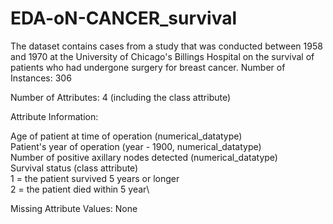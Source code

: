 # EDA-oN-CANCER_survival
The dataset contains cases from a study that was conducted between
1958 and 1970 at the University of Chicago's Billings Hospital on
the survival of patients who had undergone surgery for breast
cancer.
Number of Instances: 306

Number of Attributes: 4 (including the class attribute)

Attribute Information:

Age of patient at time of operation (numerical_datatype)\
Patient's year of operation (year - 1900, numerical_datatype)\
Number of positive axillary nodes detected (numerical_datatype)\
Survival status (class attribute)\
1 = the patient survived 5 years or longer\
2 = the patient died within 5 year\

Missing Attribute Values: None
